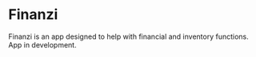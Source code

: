 # Finanzi
Finanzi is an app designed to help with financial and inventory functions.
App in development.
